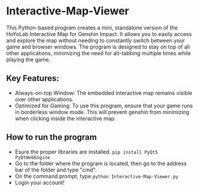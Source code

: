 # Interactive-Map-Viewer

This Python-based program creates a mini, standalone version of the HoYoLab Interactive Map for Genshin Impact. It allows you to easily access and explore the map without needing to constantly switch between your game and browser windows. The program is designed to stay on top of all other applications, minimizing the need for alt-tabbing multiple times while playing the game.

## Key Features:
- Always-on-top Window: The embedded interactive map remains visible over other applications.
- Optimized for Gaming: To use this program, ensure that your game runs in borderless window mode. This will prevent genshin from minimizing when clicking inside the interactive map.

## How to run the program
- Esure the proper libraries are installed. `pip install PyQt5 PyQtWebEngine`
- Go to the folder where the program is located, then go to the address bar of the folder and type "cmd".
- On the command prompt, type `python Interactive-Map-Viewer.py`
- Login your account!


